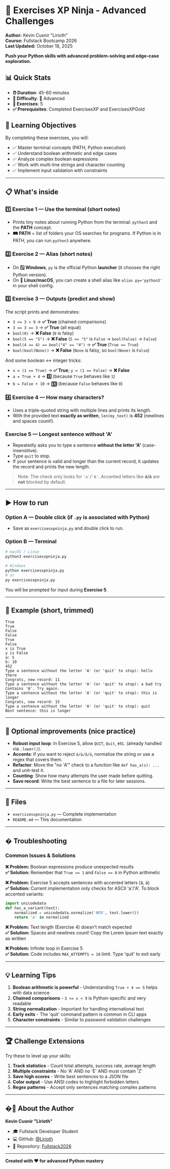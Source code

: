 # 🥇 Exercises XP Ninja - Advanced Challenges

**Author:** Kevin Cusnir "Lirioth"  
**Course:** Fullstack Bootcamp 2026  
**Last Updated:** October 18, 2025

**Push your Python skills with advanced problem-solving and edge-case exploration.**

## 📊 Quick Stats
- **⏰ Duration**: 45-60 minutes
- **🎯 Difficulty**: 🔴 Advanced
- **📝 Exercises**: 5
- **✅ Prerequisites**: Completed ExercisesXP and ExercisesXPGold

## 🎯 Learning Objectives

By completing these exercises, you will:
- ✅ Master terminal concepts (PATH, Python execution)
- ✅ Understand boolean arithmetic and edge cases
- ✅ Analyze complex boolean expressions
- ✅ Work with multi-line strings and character counting
- ✅ Implement input validation with constraints

---

## 📋 What's inside

### 1️⃣ Exercise 1 — Use the terminal (short notes)
- Prints tiny notes about running Python from the terminal: `python3` and the **PATH** concept.
- **🛤️ PATH** = list of folders your OS searches for programs. If Python is in PATH, you can run `python3` anywhere.

### 2️⃣ Exercise 2 — Alias (short notes)
- On **🪟 Windows**, `py` is the official Python **launcher** (it chooses the right Python version).
- On **🐧 Linux/macOS**, you can create a shell alias like `alias py='python3'` in your shell config.

### 3️⃣ Exercise 3 — Outputs (predict and show)
The script prints and demonstrates:
- `3 <= 3 < 9` → **✅ True** (chained comparisons)
- `3 == 3 == 3` → **✅ True** (all equal)
- `bool(0)` → **❌ False** (`0` is falsy)
- `bool(5 == "5")` → **❌ False** (`5 == "5"` is `False` → `bool(False)` → `False`)
- `bool(4 == 4) == bool("4" == "4")` → **✅ True** (`True == True`)
- `bool(bool(None))` → **❌ False** (`None` is falsy, so `bool(None)` is `False`)

And some boolean ↔ integer tricks:
- `x = (1 == True)` → **✅ True**; `y = (1 == False)` → **❌ False**
- `a = True + 4` → **5️⃣** (because `True` behaves like `1`)
- `b = False + 10` → **🔟** (because `False` behaves like `0`)

### 4️⃣ Exercise 4 — How many characters?
- Uses a triple-quoted string with multiple lines and prints its length.
- With the provided text **exactly as written**, `len(my_text)` is **452** (newlines and spaces count!).

### Exercise 5 — Longest sentence **without 'A'**
- Repeatedly asks you to type a sentence **without the letter 'A'** (case-insensitive).
- Type `quit` to stop.
- If your sentence is valid and longer than the current record, it updates the record and prints the new length.

> Note: The check only looks for `'a'`/`'A'`. Accented letters like **á/à** are **not** blocked by default.

---

## ▶️ How to run
### Option A — Double click (if `.py` is associated with Python)
- Save as `exercisesxpninja.py` and double click to run.

### Option B — Terminal
```bash
# macOS / Linux
python3 exercisesxpninja.py

# Windows
python exercisesxpninja.py
# or
py exercisesxpninja.py
```

You will be prompted for input during **Exercise 5**.

---

## 🧪 Example (short, trimmed)
```
True
True
False
False
True
False
x is True
y is False
a: 5
b: 10
452
Type a sentence without the letter 'A' (or 'quit' to stop): hello there
Congrats, new record: 11
Type a sentence without the letter 'A' (or 'quit' to stop): a bad try
Contains 'A'. Try again.
Type a sentence without the letter 'A' (or 'quit' to stop): this is longer
Congrats, new record: 15
Type a sentence without the letter 'A' (or 'quit' to stop): quit
Best sentence: this is longer
```

---

## 🌟 Optional improvements (nice practice)
- **Robust input loop**: In Exercise 5, allow `QUIT`, `Quit`, etc. (already handled via `.lower()`).
- **Accents**: If you want to reject `á/à/â/ä`, normalize the string or use a regex that covers them.
- **Refactor**: Move the "no 'A'" check to a function like `def has_a(s): ...` and unit-test it.
- **Counting**: Show how many attempts the user made before quitting.
- **Save record**: Write the best sentence to a file for later sessions.

---

## 📁 Files
- `exercisesxpninja.py` — Complete implementation
- `README.md` — This documentation

---

## � Troubleshooting

### Common Issues & Solutions

**❌ Problem:** Boolean expressions produce unexpected results  
**✅ Solution:** Remember that `True == 1` and `False == 0` in Python arithmetic

**❌ Problem:** Exercise 5 accepts sentences with accented letters (á, à)  
**✅ Solution:** Current implementation only checks for ASCII 'a'/'A'. To block accented variants:
```python
import unicodedata
def has_a_variant(text):
    normalized = unicodedata.normalize('NFD', text.lower())
    return 'a' in normalized
```

**❌ Problem:** Text length (Exercise 4) doesn't match expected  
**✅ Solution:** Spaces and newlines count! Copy the Lorem Ipsum text exactly as written

**❌ Problem:** Infinite loop in Exercise 5  
**✅ Solution:** Code includes `MAX_ATTEMPTS = 10` limit. Type 'quit' to exit early

---

## 💡 Learning Tips

1. **Boolean arithmetic is powerful** - Understanding `True + 4 == 5` helps with data science
2. **Chained comparisons** - `3 <= x < 9` is Python-specific and very readable
3. **String normalization** - Important for handling international text
4. **Early exits** - The 'quit' command pattern is common in CLI apps
5. **Character constraints** - Similar to password validation challenges

---

## 🏆 Challenge Extensions

Try these to level up your skills:

1. **Track statistics** - Count total attempts, success rate, average length
2. **Multiple constraints** - No 'A' AND no 'E' AND must contain 'Z'
3. **Save high scores** - Write best sentences to a JSON file
4. **Color output** - Use ANSI codes to highlight forbidden letters
5. **Regex patterns** - Accept only sentences matching complex patterns

---

## �👤 About the Author

**Kevin Cusnir "Lirioth"**  
- 🎓 Fullstack Developer Student  
- 💻 GitHub: [@Lirioth](https://github.com/Lirioth)  
- 📧 Repository: [Fullstack2026](https://github.com/Lirioth/Fullstack2026)

---

**Created with ❤️ for advanced Python mastery**
